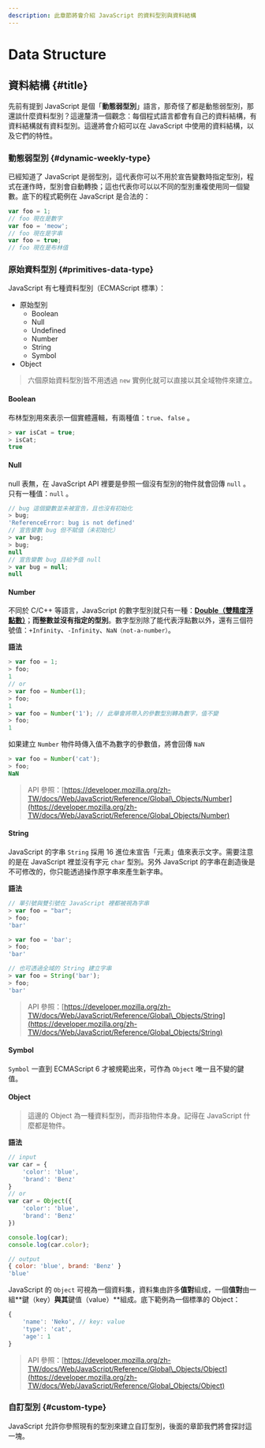 ```yaml
---
description: 此章節將會介紹 JavaScript 的資料型別與資料結構
---
```


# Data Structure

## 資料結構 {#title}

先前有提到 JavaScript 是個「**動態弱型別**」語言，那奇怪了都是動態弱型別，那還談什麼資料型別？這邊釐清一個觀念：每個程式語言都會有自己的資料結構，有資料結構就有資料型別。這邊將會介紹可以在 JavaScript 中使用的資料結構，以及它們的特性。

### 動態弱型別 {#dynamic-weekly-type}

已經知道了 JavaScript 是弱型別，這代表你可以不用於宣告變數時指定型別，程式在運作時，型別會自動轉換；這也代表你可以以不同的型別重複使用同一個變數。底下的程式範例在 JavaScript 是合法的：

```javascript
var foo = 1;
// foo 現在是數字
var foo = 'meow';
// foo 現在是字串
var foo = true;
// foo 現在是布林值
```

### 原始資料型別 {#primitives-data-type}

JavaScript 有七種資料型別（ECMAScript 標準）：

* 原始型別
  * Boolean
  * Null
  * Undefined
  * Number
  * String
  * Symbol
* Object

> 六個原始資料型別皆不用透過 `new` 實例化就可以直接以其全域物件來建立。

#### Boolean

布林型別用來表示一個實體邏輯，有兩種值：`true`、`false` 。

```javascript
> var isCat = true;
> isCat;
true
```

#### Null

null 表無，在 JavaScript  API 裡要是參照一個沒有型別的物件就會回傳 `null` 。只有一種值：`null` 。

```javascript
// bug 這個變數並未被宣告，且也沒有初始化
> bug;
'ReferenceError: bug is not defined'
// 宣告變數 bug 但不賦值（未初始化）
> var bug;
> bug;
null
// 宣告變數 bug 且給予值 null
> var bug = null;
null
```

#### **Number**

不同於 C/C++ 等語言，JavaScript 的數字型別就只有一種：[**Double（雙精度浮點數）**](https://zh.wikipedia.org/wiki/%E9%9B%99%E7%B2%BE%E5%BA%A6%E6%B5%AE%E9%BB%9E%E6%95%B8)；**而整數並沒有指定的型別**。數字型別除了能代表浮點數以外，還有三個符號值：`+Infinity`、`-Infinity`、`NaN（not-a-number）`。

**語法**

```javascript
> var foo = 1;
> foo;
1
// or
> var foo = Number(1);
> foo;
1
> var foo = Number('1'); // 此舉會將帶入的參數型別轉為數字，值不變
> foo;
1
```

如果建立 `Number` 物件時傳入值不為數字的參數值，將會回傳 `NaN` 

```javascript
> var foo = Number('cat');
> foo;
NaN
```

> API 參照：[https://developer.mozilla.org/zh-TW/docs/Web/JavaScript/Reference/Global\_Objects/Number](https://developer.mozilla.org/zh-TW/docs/Web/JavaScript/Reference/Global_Objects/Number)

#### **String**

JavaScript 的字串 `String` 採用 16 進位未宣告「元素」值來表示文字。需要注意的是在 JavaScript 裡並沒有字元 `char` 型別。另外 JavaScript 的字串在創造後是不可修改的，你只能透過操作原字串來產生新字串。

**語法**

```javascript
// 單引號與雙引號在 JavaScript 裡都被視為字串
> var foo = "bar";
> foo;
'bar'

> var foo = 'bar';
> foo;
'bar'

// 也可透過全域的 String 建立字串
> var foo = String('bar');
> foo;
'bar'
```

> API 參照：[https://developer.mozilla.org/zh-TW/docs/Web/JavaScript/Reference/Global\_Objects/String](https://developer.mozilla.org/zh-TW/docs/Web/JavaScript/Reference/Global_Objects/String)

#### Symbol

`Symbol` 一直到 ECMAScript 6 才被規範出來，可作為 `Object` 唯一且不變的鍵值。

#### Object

> 這邊的 Object 為一種資料型別，而非指物件本身。記得在 JavaScript 什麼都是物件。

**語法**

```javascript
// input
var car = {
    'color': 'blue',
    'brand': 'Benz'
}
// or
var car = Object({
    'color': 'blue',
    'brand': 'Benz'
})

console.log(car);
console.log(car.color);

// output
{ color: 'blue', brand: 'Benz' }
'blue'
```

JavaScript 的 `Object` 可視為一個資料集，資料集由許多**值對**組成，一個**值對**由一組**鍵（key）**與其**鍵值（value）**組成。底下範例為一個標準的 Object：

```javascript
{
    'name': 'Neko', // key: value
    'type': 'cat',
    'age': 1 
}
```

> API 參照：[https://developer.mozilla.org/zh-TW/docs/Web/JavaScript/Reference/Global\_Objects/Object](https://developer.mozilla.org/zh-TW/docs/Web/JavaScript/Reference/Global_Objects/Object)

### 自訂型別 {#custom-type}

JavaScript 允許你參照現有的型別來建立自訂型別，後面的章節我們將會探討這一塊。

